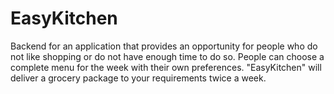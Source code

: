 # EasyKitchen
Backend for an application that provides an opportunity for people who do not like shopping or do not have enough time to do so. People can choose a complete menu for the week with their own preferences. "EasyKitchen" will deliver a grocery package to your requirements twice a week.
